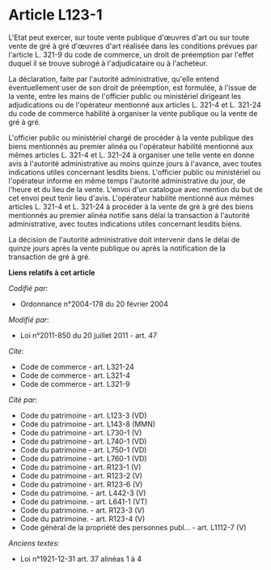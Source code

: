 # Article L123-1

L'Etat peut exercer, sur toute vente publique d'œuvres d'art ou sur toute vente de gré à gré d'œuvres d'art réalisée dans les
conditions prévues par l'article L. 321-9 du code de commerce, un droit de préemption par l'effet duquel il se trouve subrogé
à l'adjudicataire ou à l'acheteur. 

La déclaration, faite par l'autorité administrative, qu'elle entend éventuellement user de son droit de préemption, est
formulée, à l'issue de la vente, entre les mains de l'officier public ou ministériel dirigeant les adjudications ou de
l'opérateur mentionné aux articles L. 321-4 et L. 321-24 du code de commerce habilité à organiser la vente publique ou la
vente de gré à gré. 

L'officier public ou ministériel chargé de procéder à la vente publique des biens mentionnés au premier alinéa ou l'opérateur
habilité mentionné aux mêmes articles L. 321-4 et L. 321-24 à organiser une telle vente en donne avis à l'autorité
administrative au moins quinze jours à l'avance, avec toutes indications utiles concernant lesdits biens. L'officier public
ou ministériel ou l'opérateur informe en même temps l'autorité administrative du jour, de l'heure et du lieu de la vente.
L'envoi d'un catalogue avec mention du but de cet envoi peut tenir lieu d'avis. L'opérateur habilité mentionné aux mêmes
articles L. 321-4 et L. 321-24 à procéder à la vente de gré à gré des biens mentionnés au premier alinéa notifie sans délai
la transaction à l'autorité administrative, avec toutes indications utiles concernant lesdits biens. 

La décision de l'autorité administrative doit intervenir dans le délai de quinze jours après la vente publique ou après la
notification de la transaction de gré à gré.

**Liens relatifs à cet article**

_Codifié par_:

  - Ordonnance n°2004-178 du 20 février 2004

_Modifié par_:

  - Loi n°2011-850 du 20 juillet 2011 - art. 47

_Cite_:

  - Code de commerce - art. L321-24
  - Code de commerce - art. L321-4
  - Code de commerce - art. L321-9

_Cité par_:

  - Code du patrimoine - art. L123-3 (VD)
  - Code du patrimoine - art. L143-8 (MMN)
  - Code du patrimoine - art. L730-1 (V)
  - Code du patrimoine - art. L740-1 (VD)
  - Code du patrimoine - art. L750-1 (VD)
  - Code du patrimoine - art. L760-1 (VD)
  - Code du patrimoine - art. R123-1 (V)
  - Code du patrimoine - art. R123-2 (V)
  - Code du patrimoine - art. R123-6 (V)
  - Code du patrimoine. - art. L442-3 (V)
  - Code du patrimoine. - art. L641-1 (VT)
  - Code du patrimoine. - art. R123-3 (V)
  - Code du patrimoine. - art. R123-4 (V)
  - Code général de la propriété des personnes publ... - art. L1112-7 (V)

_Anciens textes_:

  - Loi n°1921-12-31 art. 37 alinéas 1 à 4
